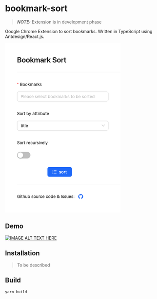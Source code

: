 # bookmark-sort

> **_NOTE:_**  Extension is in development phase

Google Chrome Extension to sort bookmarks. Written in TypeScript using Antdesign/React.js.

![](./images/images/bookmark-sort.png)

## Demo

[![IMAGE ALT TEXT HERE](https://img.youtube.com/vi/sV2ggCEJUDw/0.jpg)](https://www.youtube.com/watch?v=sV2ggCEJUDw)

## Installation

> To be described
## Build

```sh
yarn build
```
